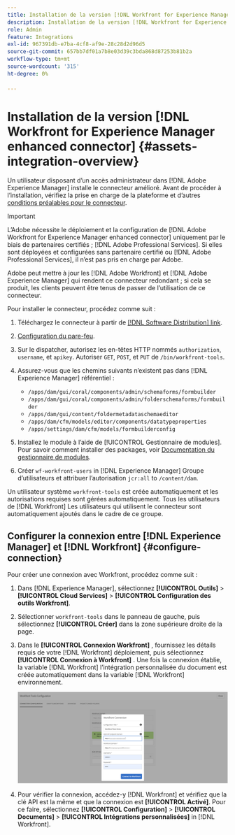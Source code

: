 ```yaml
---
title: Installation de la version [!DNL Workfront for Experience Manager enhanced connector]
description: Installation de la version [!DNL Workfront for Experience Manager enhanced connector]
role: Admin
feature: Integrations
exl-id: 967391db-e7ba-4cf8-af9e-28c28d2d96d5
source-git-commit: 657bb7df01a7b8e03d39c3bda868d87253b81b2a
workflow-type: tm+mt
source-wordcount: '315'
ht-degree: 0%

---
```


# Installation de la version [!DNL Workfront for Experience Manager enhanced connector] {#assets-integration-overview}

Un utilisateur disposant d’un accès administrateur dans [!DNL Adobe Experience Manager] installe le connecteur amélioré. Avant de procéder à l’installation, vérifiez la prise en charge de la plateforme et d’autres [conditions préalables pour le connecteur](https://one.workfront.com/s/csh?context=2467&amp;pubname=the-new-workfront-experience).

>[!IMPORTANT]
>
>L’Adobe nécessite le déploiement et la configuration de [!DNL Adobe Workfront for Experience Manager enhanced connector] uniquement par le biais de partenaires certifiés ; [!DNL Adobe Professional Services]. Si elles sont déployées et configurées sans partenaire certifié ou [!DNL Adobe Professional Services], il n’est pas pris en charge par Adobe.
>
>Adobe peut mettre à jour les [!DNL Adobe Workfront] et [!DNL Adobe Experience Manager] qui rendent ce connecteur redondant ; si cela se produit, les clients peuvent être tenus de passer de l’utilisation de ce connecteur.

Pour installer le connecteur, procédez comme suit :

1. Téléchargez le connecteur à partir de [[!DNL Software Distribution] link](https://experience.adobe.com/#/downloads/content/software-distribution/en/aem.html?package=/content/software-distribution/en/details.html/content/dam/aem/public/adobe/packages/cq650/product/assets/workfront-tools.ui.apps.zip).

1. [Configuration du pare-feu](https://one.workfront.com/s/document-item?bundleId=the-new-workfront-experience&amp;topicId=Content%2FAdministration_and_Setup%2FGet_started-WF_administration%2Fconfigure-your-firewall.html).

1. Sur le dispatcher, autorisez les en-têtes HTTP nommés `authorization`, `username`, et `apikey`. Autoriser `GET`, `POST`, et `PUT` de `/bin/workfront-tools`.

1. Assurez-vous que les chemins suivants n’existent pas dans [!DNL Experience Manager] référentiel :

   * `/apps/dam/gui/coral/components/admin/schemaforms/formbuilder`
   * `/apps/dam/gui/coral/components/admin/folderschemaforms/formbuilder`
   * `/apps/dam/gui/content/foldermetadataschemaeditor`
   * `/apps/dam/cfm/models/editor/components/datatypeproperties`
   * `/apps/settings/dam/cfm/models/formbuilderconfig`

1. Installez le module à l’aide de [!UICONTROL Gestionnaire de modules]. Pour savoir comment installer des packages, voir [Documentation du gestionnaire de modules](/help/sites-administering/package-manager.md).

1. Créer `wf-workfront-users` in [!DNL Experience Manager] Groupe d’utilisateurs et attribuer l’autorisation `jcr:all` to `/content/dam`.

Un utilisateur système `workfront-tools` est créée automatiquement et les autorisations requises sont gérées automatiquement. Tous les utilisateurs de [!DNL Workfront] Les utilisateurs qui utilisent le connecteur sont automatiquement ajoutés dans le cadre de ce groupe.

## Configurer la connexion entre [!DNL Experience Manager] et [!DNL Workfront] {#configure-connection}

Pour créer une connexion avec Workfront, procédez comme suit :

1. Dans [!DNL Experience Manager], sélectionnez **[!UICONTROL Outils]** > **[!UICONTROL Cloud Services]** > **[!UICONTROL Configuration des outils Workfront]**.

1. Sélectionner `workfront-tools` dans le panneau de gauche, puis sélectionnez **[!UICONTROL Créer]** dans la zone supérieure droite de la page.

1. Dans le **[!UICONTROL Connexion Workfront]** , fournissez les détails requis de votre [!DNL Workfront] déploiement, puis sélectionnez **[!UICONTROL Connexion à Workfront]** . Une fois la connexion établie, la variable [!DNL Workfront] l’intégration personnalisée du document est créée automatiquement dans la variable [!DNL Workfront] environnement.

   ![Connexion [!DNL Experience Manager] et [!DNL Workfront]](/help/assets/assets/wf-connection-config.png)

1. Pour vérifier la connexion, accédez-y [!DNL Workfront] et vérifiez que la clé API est la même et que la connexion est **[!UICONTROL Activé]**. Pour ce faire, sélectionnez **[!UICONTROL Configuration]** > **[!UICONTROL Documents]** > **[!UICONTROL Intégrations personnalisées]** in [!DNL Workfront].
